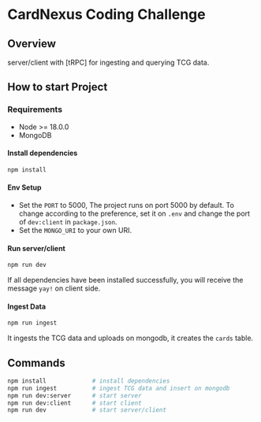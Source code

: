 # CardNexus Coding Challenge

## Overview

server/client with [tRPC] for ingesting and querying TCG data.

## How to start Project

### Requirements

- Node >= 18.0.0
- MongoDB

#### Install dependencies

```bash
npm install
```

#### Env Setup

- Set the `PORT` to 5000, The project runs on port 5000 by default. To change according to the preference, set it on `.env` and change the port of `dev:client` in `package.json`.
- Set the `MONGO_URI` to your own URI.

#### Run server/client

```bash
npm run dev
```

If all dependencies have been installed successfully, you will receive the message `yay!` on client side.

#### Ingest Data

```bash
npm run ingest
```

It ingests the TCG data and uploads on mongodb, it creates the `cards` table.

## Commands

```bash
npm install             # install dependencies
npm run ingest          # ingest TCG data and insert on mongodb
npm run dev:server      # start server
npm run dev:client      # start client
npm run dev             # start server/client
```
